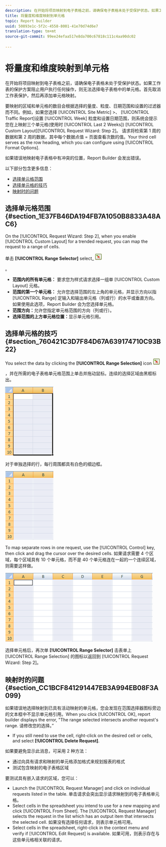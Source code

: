 ```yaml
---
description: 在开始将项目映射到电子表格之前，请确保电子表格未处于受保护状态。如果工作表的保护方案阻止用户执行任何操作，则无法选择电子表格中的单元格。首先取消工作表保护，然后再添加单元格映射。
title: 将量度和维度映射到单元格
topic: Report builder
uuid: 50893e1c-5f2c-4558-8001-41e70d74d6e7
translation-type: tm+mt
source-git-commit: 99ee24efaa517e8da700c67818c111c4aa90dc02

---
```



# 将量度和维度映射到单元格

在开始将项目映射到电子表格之前，请确保电子表格未处于受保护状态。如果工作表的保护方案阻止用户执行任何操作，则无法选择电子表格中的单元格。首先取消工作表保护，然后再添加单元格映射。

要映射的区域和单元格的数目会根据选择的量度、粒度、日期范围和设置的过滤器而不同。例如，如果您选择 [!UICONTROL Site Metric] >、 [!UICONTROL Traffic Report]设置 [!UICONTROL Week] 粒度和设置日期范围，则系统会提示您在上映射三个单元格(使用时 [!UICONTROL Last 2 Weeks]) [!UICONTROL Custom Layout][!UICONTROL Request Wizard: Step 2]。 请求将检索第 1 周的数据和第 2 周的数据，其中每个数据点值 = 页面查看次数的值。Your third cell serves as the row heading, which you can configure using [!UICONTROL Format Options].

如果错误地映射电子表格中有冲突的位置，Report Builder 会发出错误。

以下部分包含更多信息：

* [选择单元格范围](/help/analyze/report-builder/layout/map-metrics-and-dimensions-to-cells.md#section_1E37FB46DA194FB7A1050B8833A48AC6)
* [选择单元格的技巧](/help/analyze/report-builder/layout/map-metrics-and-dimensions-to-cells.md#section_760421C3D7F84D67A639174710C93B22)
* [映射时的问题](/help/analyze/report-builder/layout/map-metrics-and-dimensions-to-cells.md#section_CC1BCF841291447EB3A994EB08F3A099)

## 选择单元格范围 {#section_1E37FB46DA194FB7A1050B8833A48AC6}

On the [!UICONTROL Request Wizard: Step 2], when you enable [!UICONTROL Custom Layout] for a trended request, you can map the request to a range of cells.

单击 **[!UICONTROL Range Selector]** select_ ![cell_icon.png](assets/select_cell_icon.png)

。

* **范围内的所有单元格：** 要求您为样式请求选择一组单 [!UICONTROL Custom Layout] 元格。
* **范围的第一个单元格：** 允许您选择范围的左上角的单元格，并显示方向以指 [!UICONTROL Range] 定输入和输出单元格（列或行）的水平或垂直方向。 如果使用此选项，Report Builder 会为您选择单元格。
* **范围方向：**&#x200B;允许您指定单元格范围的方向（列或行）。
* **选择范围的上方单元格位置：**&#x200B;显示单元格引用。

## 选择单元格的技巧 {#section_760421C3D7F84D67A639174710C93B22}

You select the data by clicking the **[!UICONTROL Range Selection]** icon  ![select_cell_icon.png](assets/select_cell_icon.png)

，并在所需的电子表格单元格范围上单击并拖动鼠标。连续的选择区域由黑框标出。

![](assets/twenty_cells.gif)

对于单独选择的行，每行周围都具有白色的细边框。

![](assets/twoXten_cells_highlighted.gif)

To map separate rows in one request, use the [!UICONTROL Control] key, then click and drag the cursor over the desired cells. 如果请求需要 4 个区域，每个区域具有 10 个单元格，而不是 40 个单元格连在一起的一个连续区域，则需要这样做。

![](assets/map4.png)

选择单元格后，再次单 **[!UICONTROL Range Selector]** 击表单上 [!UICONTROL Range Selection] 的图标以返回到 [!UICONTROL Request Wizard: Step 2]。

## 映射时的问题 {#section_CC1BCF841291447EB3A994EB08F3A099}

如果错误地选择映射到已具有活动映射的单元格，您会发现在范围选择器图标旁边的文本框中不显示单元格引用。When you click [!UICONTROL OK], report builder displays the error, &quot;The range selected intersects another request&#39;s range. 请修改您的选择。”

* If you still need to use the cell, right-click on the desired cell or cells, and select **[!UICONTROL Delete Request]**.

如果要避免显示此消息，可采用 2 种方法：

* 通过向具有请求和映射的单元格添加格式来规划报表的格式
* 测试包含映射的电子表格区域

要测试具有嵌入请求的区域，您可以：

* Launch the [!UICONTROL Request Manager] and click on individual requests listed in the table. 单击请求会突出显示请求映射到的电子表格单元格。
* Select cells in the spreadsheet you intend to use for a new mapping and click [!UICONTROL From Sheet]. The [!UICONTROL Request Manager] selects the request in the list which has an output item that intersects the selected cell. 如果没有选择任何请求，则表示单元格可用。
* Select cells in the spreadsheet, right-click in the context menu and verify if [!UICONTROL Edit Request] is available. 如果可用，则表示存在与这些单元格相关联的请求。
